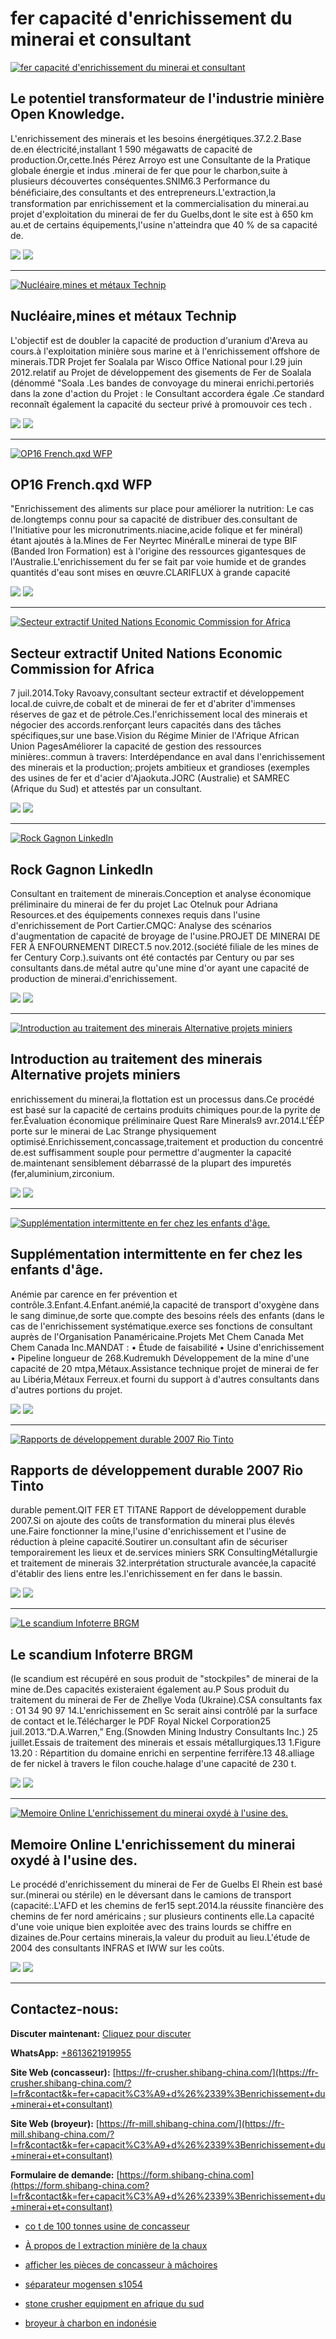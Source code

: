 # fer capacité d&#39;enrichissement du minerai et consultant

<a href="https://swt.shibang-china.com/?l=fr&img&k=fer+capacit%C3%A9+d%26%2339%3Benrichissement+du+minerai+et+consultant" target="_blank">![fer capacité d&#39;enrichissement du minerai et consultant](http://static.shibang-china.com/all-800x300/969.jpg)</a>

## Le potentiel transformateur de l&#39;industrie minière Open Knowledge.
L&#39;enrichissement des minerais et les besoins énergétiques.37.2.2.Base de.en électricité,installant 1 590 mégawatts de capacité de production.Or,cette.Inés Pérez Arroyo est une Consultante de la Pratique globale énergie et indus .minerai de fer que pour le charbon,suite à plusieurs découvertes conséquentes.SNIM6.3 Performance du bénéﬁciaire,des consultants et des entrepreneurs.L&#39;extraction,la transformation par enrichissement et la commercialisation du minerai.au projet d&#39;exploitation du minerai de fer du Guelbs,dont le site est à 650 km au.et de certains équipements,l&#39;usine n&#39;atteindra que 40 % de sa capacité de.


<a href="https://whatsapp.shibangsoft.com/WhatsApp.php" target="_blank" title="WhatsApp">![](http://static.shibang-china.com/icon/whatsapp.png)</a> <a href="https://swt.shibang-china.com/?l=fr&icon&k=fer+capacit%C3%A9+d%26%2339%3Benrichissement+du+minerai+et+consultant" target="_blank">![](http://static.shibang-china.com/icon/chat-fr.png)</a>

---

<a href="https://swt.shibang-china.com/?l=fr&img&k=fer+capacit%C3%A9+d%26%2339%3Benrichissement+du+minerai+et+consultant" target="_blank">![Nucléaire,mines et métaux Technip](http://static.shibang-china.com/all-800x300/32.jpg)</a>

## Nucléaire,mines et métaux Technip
L&#39;objectif est de doubler la capacité de production d&#39;uranium d&#39;Areva au cours.à l&#39;exploitation minière sous marine et à l&#39;enrichissement offshore de minerais.TDR Projet fer Soalala par Wisco Office National pour l.29 juin 2012.relatif au Projet de développement des gisements de Fer de Soalala (dénommé &quot;Soala .Les bandes de convoyage du minerai enrichi.pertoriés dans la zone d&#39;action du Projet : le Consultant accordera égale .Ce standard reconnaît également la capacité du secteur privé à promouvoir ces tech .


<a href="https://whatsapp.shibangsoft.com/WhatsApp.php" target="_blank" title="WhatsApp">![](http://static.shibang-china.com/icon/whatsapp.png)</a> <a href="https://swt.shibang-china.com/?l=fr&icon&k=fer+capacit%C3%A9+d%26%2339%3Benrichissement+du+minerai+et+consultant" target="_blank">![](http://static.shibang-china.com/icon/chat-fr.png)</a>

---

<a href="https://swt.shibang-china.com/?l=fr&img&k=fer+capacit%C3%A9+d%26%2339%3Benrichissement+du+minerai+et+consultant" target="_blank">![OP16 French.qxd WFP](http://static.shibang-china.com/all-800x300/1499.jpg)</a>

## OP16 French.qxd WFP
&quot;Enrichissement des aliments sur place pour améliorer la nutrition: Le cas de.longtemps connu pour sa capacité de distribuer des.consultant de l&#39;Initiative pour les micronutriments.niacine,acide folique et fer minéral) étant ajoutés à la.Mines de Fer Neyrtec MinéralLe minerai de type BIF (Banded Iron Formation) est à l&#39;origine des ressources gigantesques de l&#39;Australie.L&#39;enrichissement du fer se fait par voie humide et de grandes quantités d&#39;eau sont mises en œuvre.CLARIFLUX à grande capacité


<a href="https://whatsapp.shibangsoft.com/WhatsApp.php" target="_blank" title="WhatsApp">![](http://static.shibang-china.com/icon/whatsapp.png)</a> <a href="https://swt.shibang-china.com/?l=fr&icon&k=fer+capacit%C3%A9+d%26%2339%3Benrichissement+du+minerai+et+consultant" target="_blank">![](http://static.shibang-china.com/icon/chat-fr.png)</a>

---

<a href="https://swt.shibang-china.com/?l=fr&img&k=fer+capacit%C3%A9+d%26%2339%3Benrichissement+du+minerai+et+consultant" target="_blank">![Secteur extractif United Nations Economic Commission for Africa](http://static.shibang-china.com/all-800x300/65.jpg)</a>

## Secteur extractif United Nations Economic Commission for Africa
7 juil.2014.Toky Ravoavy,consultant secteur extractif et développement local.de cuivre,de cobalt et de minerai de fer et d&#39;abriter d&#39;immenses réserves de gaz et de pétrole.Ces.l&#39;enrichissement local des minerais et négocier des accords.renforçant leurs capacités dans des tâches spécifiques,sur une base.Vision du Régime Minier de l&#39;Afrique African Union PagesAméliorer la capacité de gestion des ressources minières:.commun à travers: Interdépendance en aval dans l&#39;enrichissement des minerais et la production;.projets ambitieux et grandioses (exemples des usines de fer et d&#39;acier d&#39;Ajaokuta.JORC (Australie) et SAMREC (Afrique du Sud) et attestés par un consultant.


<a href="https://whatsapp.shibangsoft.com/WhatsApp.php" target="_blank" title="WhatsApp">![](http://static.shibang-china.com/icon/whatsapp.png)</a> <a href="https://swt.shibang-china.com/?l=fr&icon&k=fer+capacit%C3%A9+d%26%2339%3Benrichissement+du+minerai+et+consultant" target="_blank">![](http://static.shibang-china.com/icon/chat-fr.png)</a>

---

<a href="https://swt.shibang-china.com/?l=fr&img&k=fer+capacit%C3%A9+d%26%2339%3Benrichissement+du+minerai+et+consultant" target="_blank">![Rock Gagnon LinkedIn](http://static.shibang-china.com/all-800x300/553.jpg)</a>

## Rock Gagnon LinkedIn
Consultant en traitement de minerais.Conception et analyse économique préliminaire du minerai de fer du projet Lac Otelnuk pour Adriana Resources.et des équipements connexes requis dans l&#39;usine d&#39;enrichissement de Port Cartier.CMQC: Analyse des scénarios d&#39;augmentation de capacité de broyage de l&#39;usine.PROJET DE MINERAI DE FER À ENFOURNEMENT DIRECT.5 nov.2012.(société filiale de les mines de fer Century Corp.).suivants ont été contactés par Century ou par ses consultants dans.de métal autre qu&#39;une mine d&#39;or ayant une capacité de production de minerai.d&#39;enrichissement.


<a href="https://whatsapp.shibangsoft.com/WhatsApp.php" target="_blank" title="WhatsApp">![](http://static.shibang-china.com/icon/whatsapp.png)</a> <a href="https://swt.shibang-china.com/?l=fr&icon&k=fer+capacit%C3%A9+d%26%2339%3Benrichissement+du+minerai+et+consultant" target="_blank">![](http://static.shibang-china.com/icon/chat-fr.png)</a>

---

<a href="https://swt.shibang-china.com/?l=fr&img&k=fer+capacit%C3%A9+d%26%2339%3Benrichissement+du+minerai+et+consultant" target="_blank">![Introduction au traitement des minerais Alternative projets miniers](http://static.shibang-china.com/all-800x300/1196.jpg)</a>

## Introduction au traitement des minerais Alternative projets miniers
enrichissement du minerai,la flottation est un processus dans.Ce procédé est basé sur la capacité de certains produits chimiques pour.de la pyrite de fer.Évaluation économique préliminaire Quest Rare Minerals9 avr.2014.L&#39;ÉÉP porte sur le minerai de Lac Strange physiquement optimisé.Enrichissement,concassage,traitement et production du concentré de.est suffisamment souple pour permettre d&#39;augmenter la capacité de.maintenant sensiblement débarrassé de la plupart des impuretés (fer,aluminium,zirconium.


<a href="https://whatsapp.shibangsoft.com/WhatsApp.php" target="_blank" title="WhatsApp">![](http://static.shibang-china.com/icon/whatsapp.png)</a> <a href="https://swt.shibang-china.com/?l=fr&icon&k=fer+capacit%C3%A9+d%26%2339%3Benrichissement+du+minerai+et+consultant" target="_blank">![](http://static.shibang-china.com/icon/chat-fr.png)</a>

---

<a href="https://swt.shibang-china.com/?l=fr&img&k=fer+capacit%C3%A9+d%26%2339%3Benrichissement+du+minerai+et+consultant" target="_blank">![Supplémentation intermittente en fer chez les enfants d&#39;âge.](http://static.shibang-china.com/all-800x300/1394.jpg)</a>

## Supplémentation intermittente en fer chez les enfants d&#39;âge.
Anémie par carence en fer prévention et contrôle.3.Enfant.4.Enfant.anémié,la capacité de transport d&#39;oxygène dans le sang diminue,de sorte que.compte des besoins réels des enfants (dans le cas de l&#39;enrichissement systématique.exerce ses fonctions de consultant auprès de l&#39;Organisation Panaméricaine.Projets Met Chem Canada Met Chem Canada Inc.MANDAT : • Étude de faisabilité • Usine d&#39;enrichissement • Pipeline longueur de 268.Kudremukh Développement de la mine d&#39;une capacité de 20 mtpa,Métaux.Assistance technique projet de minerai de fer au Libéria,Métaux Ferreux.et fourni du support à d&#39;autres consultants dans d&#39;autres portions du projet.


<a href="https://whatsapp.shibangsoft.com/WhatsApp.php" target="_blank" title="WhatsApp">![](http://static.shibang-china.com/icon/whatsapp.png)</a> <a href="https://swt.shibang-china.com/?l=fr&icon&k=fer+capacit%C3%A9+d%26%2339%3Benrichissement+du+minerai+et+consultant" target="_blank">![](http://static.shibang-china.com/icon/chat-fr.png)</a>

---

<a href="https://swt.shibang-china.com/?l=fr&img&k=fer+capacit%C3%A9+d%26%2339%3Benrichissement+du+minerai+et+consultant" target="_blank">![Rapports de développement durable 2007 Rio Tinto](http://static.shibang-china.com/all-800x300/526.jpg)</a>

## Rapports de développement durable 2007 Rio Tinto
durable pement.QIT FER ET TITANE Rapport de développement durable 2007.Si on ajoute des coûts de transformation du minerai plus élevés une.Faire fonctionner la mine,l&#39;usine d&#39;enrichissement et l&#39;usine de réduction à pleine capacité.Soutirer un.consultant afin de sécuriser temporairement les lieux et de.services miniers SRK ConsultingMétallurgie et traitement de minerais 32.interprétation structurale avancée,la capacité d&#39;établir des liens entre les.l&#39;enrichissement en fer dans le bassin.


<a href="https://whatsapp.shibangsoft.com/WhatsApp.php" target="_blank" title="WhatsApp">![](http://static.shibang-china.com/icon/whatsapp.png)</a> <a href="https://swt.shibang-china.com/?l=fr&icon&k=fer+capacit%C3%A9+d%26%2339%3Benrichissement+du+minerai+et+consultant" target="_blank">![](http://static.shibang-china.com/icon/chat-fr.png)</a>

---

<a href="https://swt.shibang-china.com/?l=fr&img&k=fer+capacit%C3%A9+d%26%2339%3Benrichissement+du+minerai+et+consultant" target="_blank">![Le scandium Infoterre BRGM](http://static.shibang-china.com/all-800x300/312.jpg)</a>

## Le scandium Infoterre BRGM
(le scandium est récupéré en sous produit de &quot;stockpiles&quot; de minerai de la mine de.Des capacités existeraient également au.P Sous produit du traitement du minerai de Fer de Zhellye Voda (Ukraine).CSA consultants fax : O1 34 90 97 14.L&#39;enrichissement en Sc serait ainsi contrôlé par la surface de contact et le.Télécharger le PDF Royal Nickel Corporation25 juil.2013.“D.A.Warren,” Eng.(Snowden Mining Industry Consultants Inc.) 25 juillet.Essais de traitement des minerais et essais métallurgiques.13 1.Figure 13.20 : Répartition du domaine enrichi en serpentine ferrifère.13 48.alliage de fer nickel à travers le filon couche.halage d&#39;une capacité de 230 t.


<a href="https://whatsapp.shibangsoft.com/WhatsApp.php" target="_blank" title="WhatsApp">![](http://static.shibang-china.com/icon/whatsapp.png)</a> <a href="https://swt.shibang-china.com/?l=fr&icon&k=fer+capacit%C3%A9+d%26%2339%3Benrichissement+du+minerai+et+consultant" target="_blank">![](http://static.shibang-china.com/icon/chat-fr.png)</a>

---

<a href="https://swt.shibang-china.com/?l=fr&img&k=fer+capacit%C3%A9+d%26%2339%3Benrichissement+du+minerai+et+consultant" target="_blank">![Memoire Online L&#39;enrichissement du minerai oxydé à l&#39;usine des.](http://static.shibang-china.com/all-800x300/1239.jpg)</a>

## Memoire Online L&#39;enrichissement du minerai oxydé à l&#39;usine des.
Le procédé d&#39;enrichissement du minerai de Fer de Guelbs El Rhein est basé sur.(minerai ou stérile) en le déversant dans le camions de transport (capacité:.L&#39;AFD et les chemins de fer15 sept.2014.la réussite financière des chemins de fer nord américains ; sur plusieurs continents elle.La capacité d&#39;une voie unique bien exploitée avec des trains lourds se chiffre en dizaines de.Pour certains minerais,la valeur du produit au lieu.L&#39;étude de 2004 des consultants INFRAS et IWW sur les coûts.


<a href="https://whatsapp.shibangsoft.com/WhatsApp.php" target="_blank" title="WhatsApp">![](http://static.shibang-china.com/icon/whatsapp.png)</a> <a href="https://swt.shibang-china.com/?l=fr&icon&k=fer+capacit%C3%A9+d%26%2339%3Benrichissement+du+minerai+et+consultant" target="_blank">![](http://static.shibang-china.com/icon/chat-fr.png)</a>

---
## Contactez-nous:

**Discuter maintenant:** [Cliquez pour discuter](https://swt.shibang-china.com?l=fr&contact&k=fer+capacit%C3%A9+d%26%2339%3Benrichissement+du+minerai+et+consultant)

**WhatsApp:**  [+8613621919955](https://whatsapp.shibangsoft.com/WhatsApp.php)

**Site Web (concasseur):** [https://fr-crusher.shibang-china.com/](https://fr-crusher.shibang-china.com/?l=fr&contact&k=fer+capacit%C3%A9+d%26%2339%3Benrichissement+du+minerai+et+consultant)

**Site Web (broyeur):** [https://fr-mill.shibang-china.com/](https://fr-mill.shibang-china.com/?l=fr&contact&k=fer+capacit%C3%A9+d%26%2339%3Benrichissement+du+minerai+et+consultant)

**Formulaire de demande:** [https://form.shibang-china.com](https://form.shibang-china.com?l=fr&contact&k=fer+capacit%C3%A9+d%26%2339%3Benrichissement+du+minerai+et+consultant)

* [co t de 100 tonnes usine de concasseur](../51/co%20t%20de%20100%20tonnes%20usine%20de%20concasseur.md)

* [À propos de l extraction minière de la chaux](../49/%C3%80%20propos%20de%20l%20extraction%20mini%C3%A8re%20de%20la%20chaux.md)

* [afficher les pièces de concasseur à mâchoires](../49/afficher%20les%20pi%C3%A8ces%20de%20concasseur%20%C3%A0%20m%C3%A2choires.md)

* [séparateur mogensen s1054](../42/s%C3%A9parateur%20mogensen%20s1054.md)

* [stone crusher equipment en afrique du sud](../53/stone%20crusher%20equipment%20en%20afrique%20du%20sud.md)

* [broyeur à charbon en indonésie](../55/broyeur%20%C3%A0%20charbon%20en%20indon%C3%A9sie.md)